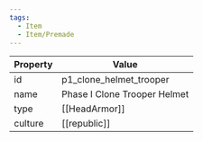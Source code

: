```yaml
---
tags:
  - Item
  - Item/Premade
---
```


| Property | Value                        |
| -------- | ---------------------------- |
| id       | p1_clone_helmet_trooper      |
| name     | Phase I Clone Trooper Helmet |
| type     | [[HeadArmor]]                |
| culture  | [[republic]]        |


